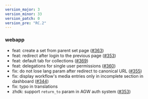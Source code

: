 ```yaml
---
version_major: 3
version_minor: 33
version_patch: 0
version_pre: "RC.2"
---
```


### webapp

- feat: create a set from parent set page ([#363](https://github.com/Madek/Madek/pull/363))
- feat: redirect after login to the previous page ([#353](https://github.com/Madek/Madek/pull/353))
- feat: default tab for collections ([#369](https://github.com/Madek/Madek/pull/369))
- feat: delegations for single user permissions ([#360](https://github.com/Madek/Madek/pull/360))
- fix: do not lose lang param after redirect to canonical URL ([#355](https://github.com/Madek/Madek/pull/355))
- fix: display workflow's media entries only in incomplete section in dashboard ([#344](https://github.com/Madek/Madek/pull/344))
- fix: typo in translations
- zhdk: support `return_to` param in AGW auth system ([#353](https://github.com/Madek/Madek/pull/353))
